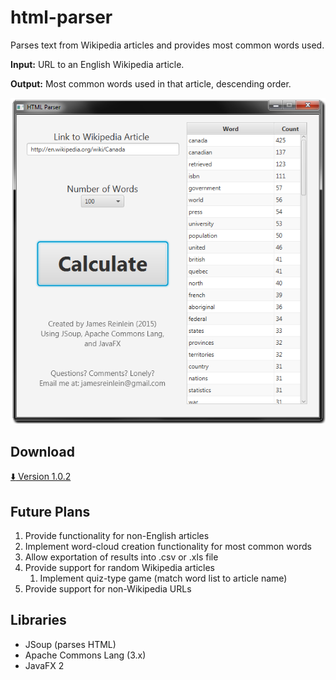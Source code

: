 # html-parser
Parses text from Wikipedia articles and provides most common words used.

**Input:** URL to an English Wikipedia article.

**Output:** Most common words used in that article, descending order.

![preview](https://raw.githubusercontent.com/jreinlein/html-parser/master/preview.png)
## Download
[:arrow_down: Version 1.0.2](preview.png)

## Future Plans
1. Provide functionality for non-English articles
2. Implement word-cloud creation functionality for most common words
3. Allow exportation of results into .csv or .xls file
4. Provide support for random Wikipedia articles
   1.  Implement quiz-type game (match word list to article name)
5. Provide support for non-Wikipedia URLs

## Libraries
- JSoup (parses HTML)
- Apache Commons Lang (3.x)
- JavaFX 2
